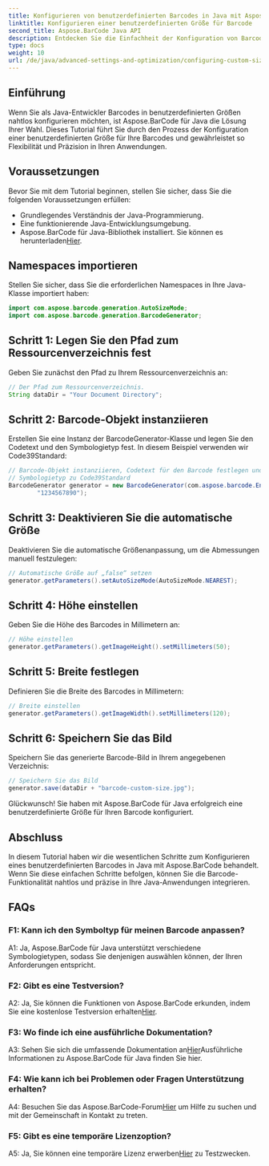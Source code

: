 ```yaml
---
title: Konfigurieren von benutzerdefinierten Barcodes in Java mit Aspose.BarCode
linktitle: Konfigurieren einer benutzerdefinierten Größe für Barcode
second_title: Aspose.BarCode Java API
description: Entdecken Sie die Einfachheit der Konfiguration von Barcodes in benutzerdefinierter Größe in Java mit Aspose.BarCode. Folgen Sie unserer Schritt-für-Schritt-Anleitung für eine präzise Konfiguration.
type: docs
weight: 10
url: /de/java/advanced-settings-and-optimization/configuring-custom-size-barcode/
---
```

## Einführung

Wenn Sie als Java-Entwickler Barcodes in benutzerdefinierten Größen nahtlos konfigurieren möchten, ist Aspose.BarCode für Java die Lösung Ihrer Wahl. Dieses Tutorial führt Sie durch den Prozess der Konfiguration einer benutzerdefinierten Größe für Ihre Barcodes und gewährleistet so Flexibilität und Präzision in Ihren Anwendungen.

## Voraussetzungen

Bevor Sie mit dem Tutorial beginnen, stellen Sie sicher, dass Sie die folgenden Voraussetzungen erfüllen:

- Grundlegendes Verständnis der Java-Programmierung.
- Eine funktionierende Java-Entwicklungsumgebung.
-  Aspose.BarCode für Java-Bibliothek installiert. Sie können es herunterladen[Hier](https://releases.aspose.com/barcode/java/).

## Namespaces importieren

Stellen Sie sicher, dass Sie die erforderlichen Namespaces in Ihre Java-Klasse importiert haben:

```java
import com.aspose.barcode.generation.AutoSizeMode;
import com.aspose.barcode.generation.BarcodeGenerator;

```

## Schritt 1: Legen Sie den Pfad zum Ressourcenverzeichnis fest

Geben Sie zunächst den Pfad zu Ihrem Ressourcenverzeichnis an:

```java
// Der Pfad zum Ressourcenverzeichnis.
String dataDir = "Your Document Directory";
```

## Schritt 2: Barcode-Objekt instanziieren

Erstellen Sie eine Instanz der BarcodeGenerator-Klasse und legen Sie den Codetext und den Symbologietyp fest. In diesem Beispiel verwenden wir Code39Standard:

```java
// Barcode-Objekt instanziieren, Codetext für den Barcode festlegen und
// Symbologietyp zu Code39Standard
BarcodeGenerator generator = new BarcodeGenerator(com.aspose.barcode.EncodeTypes.CODE_39_STANDARD,
		"1234567890");
```

## Schritt 3: Deaktivieren Sie die automatische Größe

Deaktivieren Sie die automatische Größenanpassung, um die Abmessungen manuell festzulegen:

```java
// Automatische Größe auf „false“ setzen
generator.getParameters().setAutoSizeMode(AutoSizeMode.NEAREST);
```

## Schritt 4: Höhe einstellen

Geben Sie die Höhe des Barcodes in Millimetern an:

```java
// Höhe einstellen
generator.getParameters().getImageHeight().setMillimeters(50);
```

## Schritt 5: Breite festlegen

Definieren Sie die Breite des Barcodes in Millimetern:

```java
// Breite einstellen
generator.getParameters().getImageWidth().setMillimeters(120);
```

## Schritt 6: Speichern Sie das Bild

Speichern Sie das generierte Barcode-Bild in Ihrem angegebenen Verzeichnis:

```java
// Speichern Sie das Bild
generator.save(dataDir + "barcode-custom-size.jpg");
```

Glückwunsch! Sie haben mit Aspose.BarCode für Java erfolgreich eine benutzerdefinierte Größe für Ihren Barcode konfiguriert.

## Abschluss

In diesem Tutorial haben wir die wesentlichen Schritte zum Konfigurieren eines benutzerdefinierten Barcodes in Java mit Aspose.BarCode behandelt. Wenn Sie diese einfachen Schritte befolgen, können Sie die Barcode-Funktionalität nahtlos und präzise in Ihre Java-Anwendungen integrieren.

## FAQs

### F1: Kann ich den Symboltyp für meinen Barcode anpassen?

A1: Ja, Aspose.BarCode für Java unterstützt verschiedene Symbologietypen, sodass Sie denjenigen auswählen können, der Ihren Anforderungen entspricht.

### F2: Gibt es eine Testversion?

 A2: Ja, Sie können die Funktionen von Aspose.BarCode erkunden, indem Sie eine kostenlose Testversion erhalten[Hier](https://releases.aspose.com/).

### F3: Wo finde ich eine ausführliche Dokumentation?

 A3: Sehen Sie sich die umfassende Dokumentation an[Hier](https://reference.aspose.com/barcode/java/)Ausführliche Informationen zu Aspose.BarCode für Java finden Sie hier.

### F4: Wie kann ich bei Problemen oder Fragen Unterstützung erhalten?

 A4: Besuchen Sie das Aspose.BarCode-Forum[Hier](https://forum.aspose.com/c/barcode/13) um Hilfe zu suchen und mit der Gemeinschaft in Kontakt zu treten.

### F5: Gibt es eine temporäre Lizenzoption?

 A5: Ja, Sie können eine temporäre Lizenz erwerben[Hier](https://purchase.aspose.com/temporary-license/) zu Testzwecken.